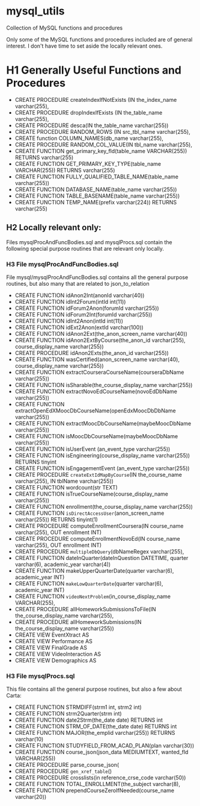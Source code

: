 # mysql_utils
Collection of MySQL functions and procedures

Only some of the MySQL functions and procedures included are of
general interest. I don't have time to set aside the locally relevant
ones.

# H1 Generally Useful Functions and Procedures


- CREATE PROCEDURE createIndexIfNotExists (IN the_index_name varchar(255),
- CREATE PROCEDURE dropIndexIfExists (IN the_table_name varchar(255),
- CREATE PROCEDURE desca(IN the_table_name varchar(255))
- CREATE PROCEDURE RANDOM_ROWS  (IN src_tbl_name varchar(255),
- CREATE function COLUMN_NAMES(db_name varchar(255),
- CREATE PROCEDURE RANDOM_COL_VALUE(IN tbl_name varchar(255),
- CREATE FUNCTION get_primary_key_fld(table_name VARCHAR(255)) RETURNS varchar(255)
- CREATE FUNCTION GET_PRIMARY_KEY_TYPE(table_name VARCHAR(255)) RETURNS varchar(255)
- CREATE FUNCTION FULLY_QUALIFIED_TABLE_NAME(table_name varchar(255))
- CREATE FUNCTION DATABASE_NAME(table_name varchar(255))
- CREATE FUNCTION TABLE_BASENAME(table_name varchar(255))
- CREATE FUNCTION TEMP_NAME(prefix varchar(224)) RETURNS varchar(255)


## H2 Locally relevant only:

Files mysqlProcAndFuncBodies.sql and mysqlProcs.sql contain the
following special purpose routines that are relevant only locally.

### H3 File mysqlProcAndFuncBodies.sql

File mysql/mysqlProcAndFuncBodies.sql contains all the general purpose
routines, but also many that are related to json_to_relation

- CREATE FUNCTION idAnon2Int(anonId varchar(40))
- CREATE FUNCTION idInt2Forum(intId int(11))
- CREATE FUNCTION idForum2Anon(forumId varchar(255))
- CREATE FUNCTION idForum2Int(forumId varchar(255))
- CREATE FUNCTION idInt2Anon(intId int(11))
- CREATE FUNCTION idExt2Anon(extId varchar(100))
- CREATE FUNCTION idAnon2Ext(the_anon_screen_name varchar(40))
- CREATE FUNCTION idAnon2ExtByCourse(the_anon_id varchar(255), course_display_name varchar(255))
- CREATE PROCEDURE idAnon2Exts(the_anon_id varchar(255))
- CREATE FUNCTION wasCertified(anon_screen_name varchar(40), course_display_name varchar(255))
- CREATE FUNCTION  extractCourseraCourseName(courseraDbName varchar(255))
- CREATE FUNCTION isSharable(the_course_display_name varchar(255))
- CREATE FUNCTION  extractNovoEdCourseName(novoEdDbName varchar(255))
- CREATE FUNCTION  extractOpenEdXMoocDbCourseName(openEdxMoocDbDbName varchar(255))
- CREATE FUNCTION  extractMoocDbCourseName(maybeMoocDbName varchar(255))
- CREATE FUNCTION isMoocDbCourseName(maybeMoocDbName varchar(255))
- CREATE FUNCTION isUserEvent (an_event_type varchar(255))
- CREATE FUNCTION isEngineering(course_display_name varchar(255)) RETURNS tinyint
- CREATE FUNCTION isEngagementEvent (an_event_type varchar(255))
- CREATE PROCEDURE `createExtIdMapByCourse`(IN the_course_name varchar(255), IN tblName varchar(255))
- CREATE FUNCTION wordcount(str TEXT)
- CREATE FUNCTION isTrueCourseName(course_display_name varchar(255))
- CREATE FUNCTION enrollment(the_course_display_name varchar(255))
- CREATE FUNCTION `isDirectAccessUser`(anon_screen_name varchar(255)) RETURNS tinyint(1)
- CREATE PROCEDURE computeEnrollmentCoursera(IN course_name varchar(255), OUT enrollment INT)
- CREATE PROCEDURE computeEnrollmentNovoEd(IN course_name varchar(255), OUT enrollment INT)
- CREATE PROCEDURE `multipleDbQuery`(dbNameRegex varchar(255),
- CREATE FUNCTION dateInQuarter(dateInQuestion DATETIME, quarter varchar(6), academic_year varchar(4))
- CREATE FUNCTION makeUpperQuarterDate(quarter varchar(6), academic_year INT)
- CREATE FUNCTION `makeLowQuarterDate`(quarter varchar(6), academic_year INT)
- CREATE FUNCTION `videoNextProblem`(in_course_display_name VARCHAR(255),
- CREATE PROCEDURE allHomeworkSubmissionsToFile(IN the_course_display_name varchar(255),
- CREATE PROCEDURE allHomeworkSubmissions(IN the_course_display_name varchar(255))
- CREATE VIEW EventXtract AS
- CREATE VIEW Performance AS
- CREATE VIEW FinalGrade AS
- CREATE VIEW VideoInteraction AS
- CREATE VIEW Demographics AS


### H3 File mysqlProcs.sql

This file contains all the general purpose routines, but also a few
about Carta:


- CREATE FUNCTION STRMDIFF(strm1 int, strm2 int)
- CREATE FUNCTION strm2Quarter(strm int)
- CREATE FUNCTION date2Strm(the_date date) RETURNS int
- CREATE FUNCTION STRM_OF_DATE(the_date date) RETURNS int
- CREATE FUNCTION MAJOR(the_emplid varchar(255)) RETURNS varchar(10)
- CREATE FUNCTION  STUDYFIELD_FROM_ACAD_PLAN(plan varchar(30))
- CREATE FUNCTION course_json(json_data MEDIUMTEXT, wanted_fld VARCHAR(255))
- CREATE PROCEDURE parse_course_json(
- CREATE PROCEDURE `gen_xref_table`()
- CREATE PROCEDURE crosslists(in reference_crse_code varchar(50))
- CREATE FUNCTION TOTAL_ENROLLMENT(the_subject varchar(8), 
- CREATE FUNCTION prependCourseZeroIfNeeded(course_name varchar(20))
